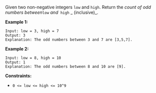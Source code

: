 Given two non-negative integers `low` and `high`. Return the _count of odd
numbers between_`low` _and_` high` _  (inclusive)_.



**Example 1:**

    
    
    Input: low = 3, high = 7
    Output: 3
    Explanation: The odd numbers between 3 and 7 are [3,5,7].

**Example 2:**

    
    
    Input: low = 8, high = 10
    Output: 1
    Explanation: The odd numbers between 8 and 10 are [9].



**Constraints:**

  * `0 <= low <= high <= 10^9`

